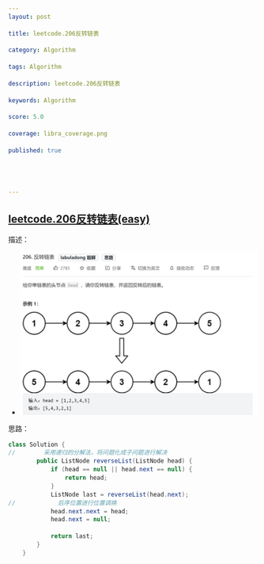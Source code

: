 ```yaml
---
layout: post

title: leetcode.206反转链表

category: Algorithm

tags: Algorithm

description: leetcode.206反转链表

keywords: Algorithm

score: 5.0

coverage: libra_coverage.png

published: true




---
```


##  [leetcode.206反转链表(easy)](https://leetcode.cn/problems/reverse-linked-list/)

描述：

- ![image-20221002100015242](/assets/imgs/image-20221002100015242.png)

思路：

```java
class Solution {
//        采用递归的分解法，将问题化成子问题进行解决
        public ListNode reverseList(ListNode head) {
            if (head == null || head.next == null) {
                return head;
            }
            ListNode last = reverseList(head.next);
//            后序位置进行位置调换
            head.next.next = head;
            head.next = null;

            return last;
        }
    }
```



